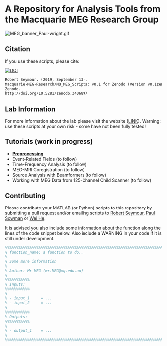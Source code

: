 # A Repository for Analysis Tools from the Macquarie MEG Research Group

![MEG_banner_Paul-wright.gif](MEG_banner_Paul-wright.gif)

## Citation

If you use these scripts, please cite:

[![DOI](https://zenodo.org/badge/176198353.svg)](https://zenodo.org/badge/latestdoi/176198353)
```markdown
Robert Seymour. (2019, September 13). 
Macquarie-MEG-Research/MQ_MEG_Scripts: v0.1 for Zenodo (Version v0.1zenodo). 
Zenodo. 
http://doi.org/10.5281/zenodo.3406897
```

## Lab Information

For more information about the lab please visit the website ([LINK](https://www.mq.edu.au/research/research-centres-groups-and-facilities/healthy-people/facilities/meg)). Warning: use these scripts at your own risk - some have not been fully tested!

## Tutorials (work in progress)

- **[Preprocessing](https://macquarie-meg-research.github.io/MQ_MEG_Scripts/docs/mq_preprocessing_example.html)**
- Event-Related Fields (to follow)
- Time-Frequency Analysis (to follow)
- MEG-MRI Coregistration (to follow)
- Source Analysis with Beamformers (to follow)
- Working with MEG Data from 125-Channel Child Scanner (to follow)

## Contributing

Please contribute your MATLAB (or Python) scripts to this repository by submitting a pull request and/or emailing scripts to [Robert Seymour](mailto:robert.seymour@mq.edu.au), [Paul Sowman](mailto:paul.sowman@mq.edu.au) or [Wei He](mailto:wei.he@mq.edu.au). 

It is advised you also include some information about the function along the lines of the code snippet below. Also include a WARNING in your code if it is still under development.

```matlab
%%%%%%%%%%%%%%%%%%%%%%%%%%%%%%%%%%%%%%%%%%%%%%%%%%%%%%%%%%%%%%%%%%%%%%%%%%%%%%%%%%%
% function_name: a function to do...
%
% Some more information
%
% Author: Mr MEG (mr.MEG@mq.edu.au)
%
%%%%%%%%%%%
% Inputs:
%%%%%%%%%%%
%
% - input_1     = ...
% - input_2     = ...
%
%%%%%%%%%%%
% Outputs:
%%%%%%%%%%%
%
% - output_1    = ...
%
%%%%%%%%%%%%%%%%%%%%%%%%%%%%%%%%%%%%%%%%%%%%%%%%%%%%%%%%%%%%%%%%%%%%%%%%%%%%%%%%%%%
```
